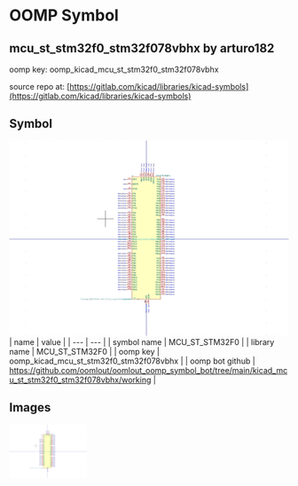 # OOMP Symbol  
## mcu_st_stm32f0_stm32f078vbhx  by arturo182  
  
oomp key: oomp_kicad_mcu_st_stm32f0_stm32f078vbhx  
  
source repo at: [https://gitlab.com/kicad/libraries/kicad-symbols](https://gitlab.com/kicad/libraries/kicad-symbols)  
## Symbol  
  
[![working.png](working_600.png)](working.png)  
| name | value | 
| --- | --- | 
| symbol name | MCU_ST_STM32F0 | 
| library name | MCU_ST_STM32F0 | 
| oomp key | oomp_kicad_mcu_st_stm32f0_stm32f078vbhx | 
| oomp bot github | https://github.com/oomlout/oomlout_oomp_symbol_bot/tree/main/kicad_mcu_st_stm32f0_stm32f078vbhx/working | 
## Images  
  
[![working.png](working_140.png)](working.png)  

